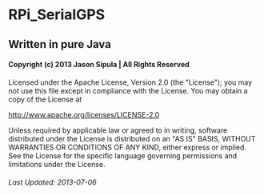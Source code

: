 # RPi_SerialGPS

## Written in pure Java

#### Copyright (c) 2013 Jason Sipula | All Rights Reserved

 Licensed under the Apache License, Version 2.0 (the "License");
 you may not use this file except in compliance with the License.
 You may obtain a copy of the License at

  http://www.apache.org/licenses/LICENSE-2.0

 Unless required by applicable law or agreed to in writing, software
 distributed under the License is distributed on an "AS IS" BASIS,
 WITHOUT WARRANTIES OR CONDITIONS OF ANY KIND, either express or implied.
 See the License for the specific language governing permissions and
 limitations under the License.

###### Last Updated: 2013-07-06
